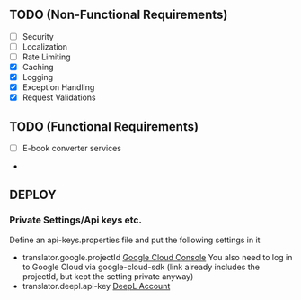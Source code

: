 ## TODO (Non-Functional Requirements)

- [ ] Security
- [ ] Localization
- [ ] Rate Limiting
- [x] Caching
- [x] Logging
- [x] Exception Handling
- [x] Request Validations

## TODO (Functional Requirements)

- [ ] E-book converter services
- 

## DEPLOY

### Private Settings/Api keys etc.

Define an api-keys.properties file and put the following settings in it
- translator.google.projectId [Google Cloud Console](https://console.cloud.google.com/welcome?project=langfella-6d941) You also need to log in to Google Cloud via google-cloud-sdk (link already includes the projectId, but kept the setting private anyway)
- translator.deepl.api-key [DeepL Account](https://www.deepl.com/en/your-account/keys)

